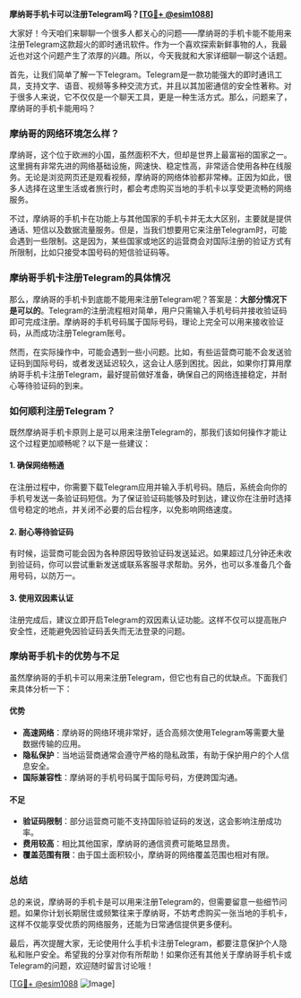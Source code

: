 **摩纳哥手机卡可以注册Telegram吗？[[TG💪+ @esim1088](https://t.me/s/esim1088)]**

大家好！今天咱们来聊聊一个很多人都关心的问题——摩纳哥的手机卡能不能用来注册Telegram这款超火的即时通讯软件。作为一个喜欢探索新鲜事物的人，我最近也对这个问题产生了浓厚的兴趣。所以，今天我就和大家详细聊一聊这个话题。

首先，让我们简单了解一下Telegram。Telegram是一款功能强大的即时通讯工具，支持文字、语音、视频等多种交流方式，并且以其加密通信的安全性著称。对于很多人来说，它不仅仅是一个聊天工具，更是一种生活方式。那么，问题来了，摩纳哥的手机卡能用吗？

### **摩纳哥的网络环境怎么样？**

摩纳哥，这个位于欧洲的小国，虽然面积不大，但却是世界上最富裕的国家之一。这里拥有非常先进的网络基础设施，网速快、稳定性高，非常适合使用各种在线服务。无论是浏览网页还是观看视频，摩纳哥的网络体验都非常棒。正因为如此，很多人选择在这里生活或者旅行时，都会考虑购买当地的手机卡以享受更流畅的网络服务。

不过，摩纳哥的手机卡在功能上与其他国家的手机卡并无太大区别，主要就是提供通话、短信以及数据流量服务。但是，当我们想要用它来注册Telegram时，可能会遇到一些限制。这是因为，某些国家或地区的运营商会对国际注册的验证方式有所限制，比如只接受本国号码的短信验证码等。

### **摩纳哥手机卡注册Telegram的具体情况**

那么，摩纳哥的手机卡到底能不能用来注册Telegram呢？答案是：**大部分情况下是可以的**。Telegram的注册流程相对简单，用户只需输入手机号码并接收验证码即可完成注册。摩纳哥的手机号码属于国际号码，理论上完全可以用来接收验证码，从而成功注册Telegram账号。

然而，在实际操作中，可能会遇到一些小问题。比如，有些运营商可能不会发送验证码到国际号码，或者发送延迟较久，这会让人感到困扰。因此，如果你打算用摩纳哥手机卡注册Telegram，最好提前做好准备，确保自己的网络连接稳定，并耐心等待验证码的到来。

### **如何顺利注册Telegram？**

既然摩纳哥手机卡原则上是可以用来注册Telegram的，那我们该如何操作才能让这个过程更加顺畅呢？以下是一些建议：

#### **1. 确保网络畅通**
在注册过程中，你需要下载Telegram应用并输入手机号码。随后，系统会向你的手机号发送一条验证码短信。为了保证验证码能够及时到达，建议你在注册时选择信号稳定的地点，并关闭不必要的后台程序，以免影响网络速度。

#### **2. 耐心等待验证码**
有时候，运营商可能会因为各种原因导致验证码发送延迟。如果超过几分钟还未收到验证码，你可以尝试重新发送或联系客服寻求帮助。另外，也可以多准备几个备用号码，以防万一。

#### **3. 使用双因素认证**
注册完成后，建议立即开启Telegram的双因素认证功能。这样不仅可以提高账户安全性，还能避免因验证码丢失而无法登录的问题。

### **摩纳哥手机卡的优势与不足**

虽然摩纳哥的手机卡可以用来注册Telegram，但它也有自己的优缺点。下面我们来具体分析一下：

#### **优势**
- **高速网络**：摩纳哥的网络环境非常好，适合高频次使用Telegram等需要大量数据传输的应用。
- **隐私保护**：当地运营商通常会遵守严格的隐私政策，有助于保护用户的个人信息安全。
- **国际兼容性**：摩纳哥的手机号码属于国际号码，方便跨国沟通。

#### **不足**
- **验证码限制**：部分运营商可能不支持国际验证码的发送，这会影响注册成功率。
- **费用较高**：相比其他国家，摩纳哥的通信资费可能略显昂贵。
- **覆盖范围有限**：由于国土面积较小，摩纳哥的网络覆盖范围也相对有限。

### **总结**

总的来说，摩纳哥的手机卡是可以用来注册Telegram的，但需要留意一些细节问题。如果你计划长期居住或频繁往来于摩纳哥，不妨考虑购买一张当地的手机卡，这样不仅能享受优质的网络服务，还能为日常通信提供更多便利。

最后，再次提醒大家，无论使用什么手机卡注册Telegram，都要注意保护个人隐私和账户安全。希望我的分享对你有所帮助！如果你还有其他关于摩纳哥手机卡或Telegram的问题，欢迎随时留言讨论哦！

[[TG💪+ @esim1088](https://t.me/s/esim1088) ![Image](https://i.postimg.cc/4NQfJmqS/Snipaste-2025-05-13-00-14-12.png)]